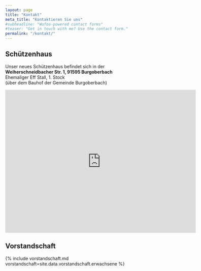 ```yaml
---
layout: page
title: "Kontakt"
meta_title: "Kontaktieren Sie uns"
#subheadline: "Wufoo-powered contact forms"
#teaser: "Get in touch with me? Use the contact form."
permalink: "/kontakt/"
---
```

## Schützenhaus
Unser neues Schützenhaus befindet sich in der  
**Weiherschneidbacher Str. 1, 91595 Burgoberbach**  
Ehemaliger Eff Stall, 1. Stock  
(über dem Bauhof der Gemeinde Burgoberbach)

<iframe src="https://www.google.com/maps/embed?pb=!1m18!1m12!1m3!1d547.6729014980801!2d10.596049178738486!3d49.23496181636742!2m3!1f0!2f0!3f0!3m2!1i1024!2i768!4f13.1!3m3!1m2!1s0x4798b8261eb8a8cf%3A0x988bd0cba1a9f944!2sSG%20Edelwei%C3%9F%20Burgoberbach%201958%20e.V.!5e0!3m2!1sde!2sde!4v1687787334199!5m2!1sde!2sde" width="600" height="450" style="border:0;" allowfullscreen="" loading="lazy" referrerpolicy="no-referrer-when-downgrade"></iframe>

## Vorstandschaft

{% include vorstandschaft.md vorstandschaft=site.data.vorstandschaft.erwachsene %}